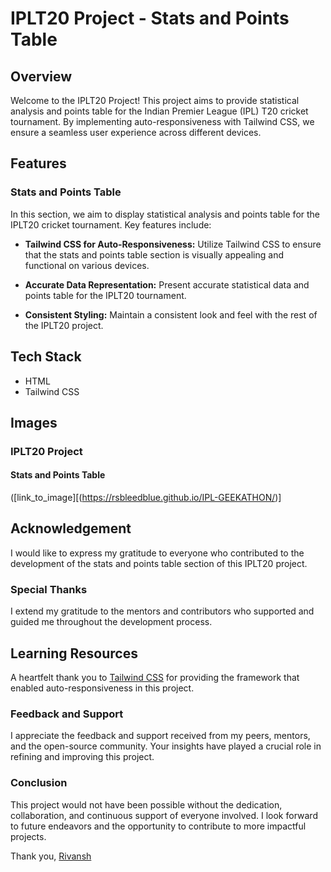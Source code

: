 # IPLT20 Project - Stats and Points Table

## Overview

Welcome to the IPLT20 Project! This project aims to provide statistical analysis and points table for the Indian Premier League (IPL) T20 cricket tournament. By implementing auto-responsiveness with Tailwind CSS, we ensure a seamless user experience across different devices.

## Features

### Stats and Points Table

In this section, we aim to display statistical analysis and points table for the IPLT20 cricket tournament. Key features include:

- **Tailwind CSS for Auto-Responsiveness:** Utilize Tailwind CSS to ensure that the stats and points table section is visually appealing and functional on various devices.

- **Accurate Data Representation:** Present accurate statistical data and points table for the IPLT20 tournament.

- **Consistent Styling:** Maintain a consistent look and feel with the rest of the IPLT20 project.

## Tech Stack

- HTML
- Tailwind CSS

## Images

### IPLT20 Project

#### Stats and Points Table
([link_to_image][(https://rsbleedblue.github.io/IPL-GEEKATHON/)]

## Acknowledgement

I would like to express my gratitude to everyone who contributed to the development of the stats and points table section of this IPLT20 project.


### Special Thanks

I extend my gratitude to the mentors and contributors who supported and guided me throughout the development process.

## Learning Resources

A heartfelt thank you to [Tailwind CSS](https://tailwindcss.com/) for providing the framework that enabled auto-responsiveness in this project.

### Feedback and Support

I appreciate the feedback and support received from my peers, mentors, and the open-source community. Your insights have played a crucial role in refining and improving this project.

### Conclusion

This project would not have been possible without the dedication, collaboration, and continuous support of everyone involved. I look forward to future endeavors and the opportunity to contribute to more impactful projects.

Thank you, 
[Rivansh](mailto:rivansh63@gmail.com)
